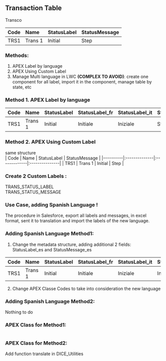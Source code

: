 ## Transaction Table    

Transco 

| Code     |      Name     |  StatusLabel |  StatusMessage |
|----------|:--------------|:-------------|:---------------|
| TRS1     | Trans 1       | Initial      | Step           |


### Methods:     
1. APEX Label by language    
2. APEX Using Custom Label
3. Manage Multi language in LWC **(COMPLEX TO AVOID)**: create one component for all label, import it in the component, manage table by state, etc     


### Method 1. APEX Label by language     
| Code     |      Name     |  StatusLabel |StatusLabel_fr  |  StatusLabel_it   |  StatusMessage    |  StatusMessage_fr |  StatusMessage_it |
|----------|:------------- |:-------------|:---------------|:------------------|:------------------|:------------------|:------------------|
| TRS1     | Trans 1       | Initial      | Initiale       |Iniziale           | Step              | Etape             | Fare un passo     |


### Method 2. APEX Using Custom Label
same structure    
| Code     |      Name     |  StatusLabel |  StatusMessage |
|----------|:--------------|:-------------|:---------------|
| TRS1     | Trans 1       | Initial      | Step           |


### Create 2 Custom Labels :    
TRANS_STATUS_LABEL    
TRANS_STATUS_MESSAGE    

### Use Case, adding Spanish Language !    

The procedure in Salesforce, export all labels and messages, in excel format, sent it to translation and import the labels of the new language.    

### Adding Spanish Language Method1:     
1. Change the metadata structure, adding additional 2 fields: StatusLabel_es and StatusMessage_es
   
| Code     |      Name     |  StatusLabel |StatusLabel_fr  |  StatusLabel_it   |  StatusLabel_es   |  StatusMessage    |  StatusMessage_fr |  StatusMessage_it |  StatusMessage_es |
|----------|:------------- |:-------------|:---------------|:------------------|:------------------|:------------------|:------------------|:------------------|:------------------|
| TRS1     | Trans 1       | Initial      | Initiale       |Iniziale           |Inicial            | Step              | Etape             | Fare un passo     | Paso              |

2. Change APEX Classe Codes to take into consideration the new language

### Adding Spanish Language Method2:    
Nothing to do    



### APEX Class for Method1:    
```.js

```


### APEX Class for Method2:  

Add function  translate in DICE_Utilities
```.js

```

```.js

```



